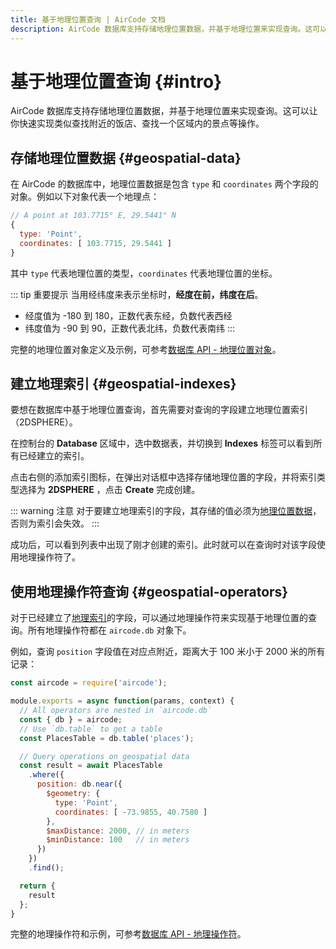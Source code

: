 ```yaml
---
title: 基于地理位置查询 | AirCode 文档
description: AirCode 数据库支持存储地理位置数据，并基于地理位置来实现查询。这可以让你快速实现类似查找附近的饭店、查找一个区域内的景点等操作。
---
```


# 基于地理位置查询 {#intro}

AirCode 数据库支持存储地理位置数据，并基于地理位置来实现查询。这可以让你快速实现类似查找附近的饭店、查找一个区域内的景点等操作。

## 存储地理位置数据 {#geospatial-data}

在 AirCode 的数据库中，地理位置数据是包含 `type` 和 `coordinates` 两个字段的对象。例如以下对象代表一个地理点：

```js
// A point at 103.7715° E, 29.5441° N
{
  type: 'Point',
  coordinates: [ 103.7715, 29.5441 ]
}
```

其中 `type` 代表地理位置的类型，`coordinates` 代表地理位置的坐标。

::: tip 重要提示
当用经纬度来表示坐标时，__经度在前，纬度在后__。
- 经度值为 -180 到 180，正数代表东经，负数代表西经
- 纬度值为 -90 到 90，正数代表北纬，负数代表南纬
:::

完整的地理位置对象定义及示例，可参考[数据库 API - 地理位置对象](/reference/server/database-api#geospatial-objects)。

## 建立地理索引 {#geospatial-indexes}

要想在数据库中基于地理位置查询，首先需要对查询的字段建立地理位置索引（2DSPHERE）。

在控制台的 **Database** 区域中，选中数据表，并切换到 **Indexes** 标签可以看到所有已经建立的索引。

点击右侧的添加索引图标，在弹出对话框中选择存储地理位置的字段，并将索引类型选择为 **2DSPHERE** ，点击 **Create** 完成创建。

::: warning 注意
对于要建立地理索引的字段，其存储的值必须为[地理位置数据](#geospatial-data)，否则为索引会失效。
:::

成功后，可以看到列表中出现了刚才创建的索引。此时就可以在查询时对该字段使用地理操作符了。

## 使用地理操作符查询 {#geospatial-operators}

对于已经建立了[地理索引](#geospatial-indexes)的字段，可以通过地理操作符来实现基于地理位置的查询。所有地理操作符都在 `aircode.db` 对象下。

例如，查询 `position` 字段值在对应点附近，距离大于 100 米小于 2000 米的所有记录：

```js
const aircode = require('aircode');

module.exports = async function(params, context) {
  // All operators are nested in `aircode.db`
  const { db } = aircode;
  // Use `db.table` to get a table
  const PlacesTable = db.table('places');

  // Query operations on geospatial data
  const result = await PlacesTable
    .where({
      position: db.near({
        $geometry: {
          type: 'Point',
          coordinates: [ -73.9855, 40.7580 ]
        },
        $maxDistance: 2000, // in meters
        $minDistance: 100   // in meters
      })
    })
    .find();

  return {
    result
  };
}
```

完整的地理操作符和示例，可参考[数据库 API - 地理操作符](/reference/server/database-api#geospatial-operators)。
